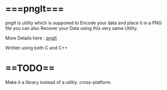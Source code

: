 ===pngIt===
======

pngIt is utility which is supposed to Encode your data and place it in a PNG file
you can also Recover your Data using this very same Utility.

More Details here : [pngIt](http://ludkiller.github.io/pngIt)

Written using both C and C++

==TODO==
=======

Make it a library instead of a utility.
cross-platform.
